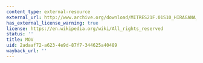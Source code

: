 ```yaml
---
content_type: external-resource
external_url: http://www.archive.org/download/MITRES21F.01S10_HIRAGANA_EXERCISES/6d2.mov
has_external_license_warning: true
license: https://en.wikipedia.org/wiki/All_rights_reserved
status: ''
title: MOV
uid: 2adaaf72-a623-4e9d-87f7-344625a40489
wayback_url: ''
---
```

